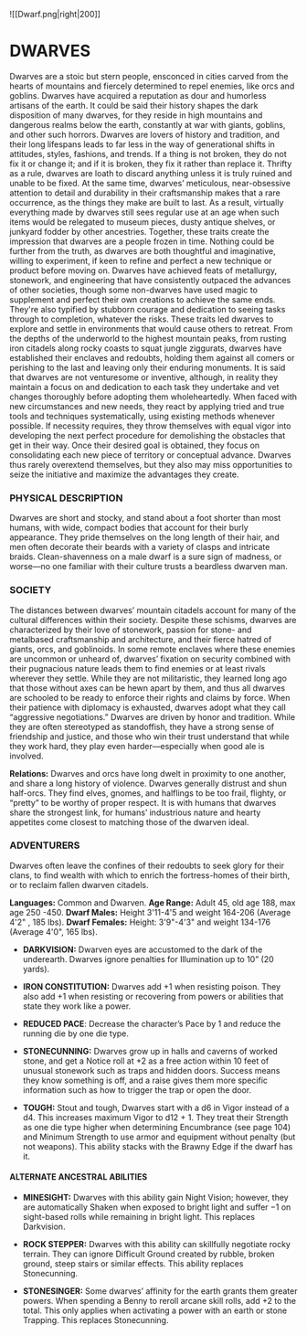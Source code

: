 ![[Dwarf.png|right|200]]

# DWARVES
Dwarves are a stoic but stern people, ensconced in cities carved from the hearts of mountains and fiercely determined to repel enemies, like orcs and goblins. Dwarves have acquired a reputation as dour and humorless artisans of the earth. It could be said their history shapes the dark disposition of many dwarves, for they reside in high mountains and dangerous realms below the earth, constantly at war with giants, goblins, and other such horrors. Dwarves are lovers of history and tradition, and their long lifespans leads to far less in the way of generational shifts in attitudes, styles, fashions, and trends. If a thing is not broken, they do not fix it or change it; and if it is broken, they fix it rather than replace it. Thrifty as a rule, dwarves are loath to discard anything unless it is truly ruined and unable to be fixed. At the same time, dwarves’ meticulous, near-obsessive attention to detail and durability in their craftsmanship makes that a rare occurrence, as the things they make are built to last. As a result, virtually everything made by dwarves still sees regular use at an age when such items would be relegated to museum pieces, dusty antique shelves, or junkyard fodder by other ancestries. Together, these traits create the impression that dwarves are a people frozen in time. Nothing could be further from the truth, as dwarves are both thoughtful and imaginative, willing to experiment, if keen to refine and perfect a new technique or product before moving on. Dwarves have achieved feats of metallurgy, stonework, and engineering that have consistently outpaced the advances of other societies, though some non-dwarves have used magic to supplement and perfect their own creations to achieve the same ends. They're also typified by stubborn courage and dedication to seeing tasks through to completion, whatever the risks. These traits led dwarves to explore and settle in environments that would cause others to retreat. From the depths of the underworld to the highest mountain peaks, from rusting iron citadels along rocky coasts to squat jungle ziggurats, dwarves have established their enclaves and redoubts, holding them against all comers or perishing to the last and leaving only their enduring monuments. It is said that dwarves are not venturesome or inventive, although, in reality they maintain a focus on and dedication to each task they undertake and vet changes thoroughly before adopting them wholeheartedly. When faced with new circumstances and new needs, they react by applying tried and true tools and techniques systematically, using existing methods whenever possible. If necessity requires, they throw themselves with equal vigor into developing the next perfect procedure for demolishing the obstacles that get in their way. Once their desired goal is obtained, they focus on consolidating each new piece of territory or conceptual advance. Dwarves thus rarely overextend themselves, but they also may miss opportunities to seize the initiative and maximize the advantages they create.

### PHYSICAL DESCRIPTION 
Dwarves are short and stocky, and stand about a foot shorter than most humans, with wide, compact bodies that account for their burly appearance. They pride themselves on the long length of their hair, and men often decorate their beards with a variety of clasps and intricate braids. Clean-shavenness on a male dwarf is a sure sign of madness, or worse—no one familiar with their culture trusts a beardless dwarven man.

### SOCIETY 
The distances between dwarves’ mountain citadels account for many of the cultural differences within their society. Despite these schisms, dwarves are characterized by their love of stonework, passion for stone- and metalbased craftsmanship and architecture, and their fierce hatred of giants, orcs, and goblinoids. In some remote enclaves where these enemies are uncommon or unheard of, dwarves’ fixation on security combined with their pugnacious nature leads them to find enemies or at least rivals wherever they settle. While they are not militaristic, they learned long ago that those without axes can be hewn apart by them, and thus all dwarves are schooled to be ready to enforce their rights and claims by force. When their patience with diplomacy is exhausted, dwarves adopt what they call “aggressive negotiations.” Dwarves are driven by honor and tradition. While they are often stereotyped as standoffish, they have a strong sense of friendship and justice, and those who win their trust understand that while they work hard, they play even harder—especially when good ale is involved. 

**Relations:** Dwarves and orcs have long dwelt in proximity to one another, and share a long history of violence. Dwarves generally distrust and shun half-orcs. They find elves, gnomes, and halflings to be too frail, flighty, or “pretty” to be worthy of proper respect. It is with humans that dwarves share the strongest link, for humans’ industrious nature and hearty appetites come closest to matching those of the dwarven ideal.

### ADVENTURERS
Dwarves often leave the confines of their redoubts to seek glory for their clans, to find wealth with which to enrich the fortress-homes of their birth, or to reclaim fallen dwarven citadels.

**Languages:** Common and Dwarven. 
**Age Range:** Adult 45, old age 188, max age 250 -450. 
**Dwarf Males:** Height 3'11-4'5 and weight 164-206 (Average 4'2" , 185 lbs). 
**Dwarf Females:** Height: 3'9"-4'3" and weight 134-176 (Average 4'0", 165 lbs). 

- **DARKVISION:** Dwarven eyes are accustomed to the dark of the underearth. Dwarves ignore penalties for Illumination up to 10” (20 yards). 

 -  **IRON CONSTITUTION:** Dwarves add +1 when resisting poison. They also add +1 when resisting or recovering from powers or abilities that state they work like a power. 

 - **REDUCED PACE**: Decrease the character’s Pace by 1 and reduce the running die by one die type. 

 - **STONECUNNING:** Dwarves grow up in halls and caverns of worked stone, and get a Notice roll at +2 as a free action within 10 feet of unusual stonework such as traps and hidden doors. Success means they know something is off, and a raise gives them more specific information such as how to trigger the trap or open the door. 

 - **TOUGH:** Stout and tough, Dwarves start with a d6 in Vigor instead of a d4. This increases maximum Vigor to d12 + 1. They treat their Strength as one die type higher when determining Encumbrance (see page 104) and Minimum Strength to use armor and equipment without penalty (but not weapons). This ability stacks with the Brawny Edge if the dwarf has it.

#### ALTERNATE ANCESTRAL ABILITIES
 - **MINESIGHT:** Dwarves with this ability gain Night Vision; however, they are automatically Shaken when exposed to bright light and suffer −1 on sight-based rolls while remaining in bright light. This replaces Darkvision. 

 - **ROCK STEPPER:** Dwarves with this ability can skillfully negotiate rocky terrain. They can ignore Difficult Ground created by rubble, broken ground, steep stairs or similar effects. This ability replaces Stonecunning. 

 - **STONESINGER:** Some dwarves’ affinity for the earth grants them greater powers. When spending a Benny to reroll arcane skill rolls, add +2 to the total. This only applies when activating a power with an earth or stone Trapping. This replaces Stonecunning.